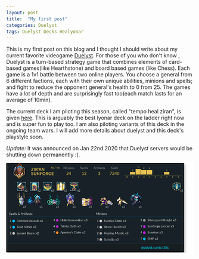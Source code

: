 ```yaml
---
layout: post
title:  "My first post"
categories: Duelyst
tags: Duelyst Decks Healyonar
---
```


This is my first post on this blog and I thought I should write about my current favorite videogame [Duelyst](https://duelyst.com). For those of you who don't know , Duelyst is a turn-based strategy game that combines elements of card-based games(like Hearthstone) and board based games (like Chess). Each game is a 1v1 battle between two online players. You choose a general from 6 different factions, each with their own unique abilities, minions and spells; and fight to reduce the opponent general's health to 0 from 25. The games have a lot of depth and are surprisingly fast too(each match lasts for an average of 10min). 

The current deck I am piloting this season, called "tempo heal ziran", is given [here]. This is arguably the best lyonar deck on the ladder right now and is super fun to play too. I am also piloting variants of this deck in the ongoing team wars. I will add more details about duelyst and this deck's playstyle soon.

*Update:* It was announced on Jan 22nd 2020 that Duelyst servers would be shutting down permanently :(. 

![Heal-Tempo](/assets/duelyst/Lyonar/heal-tempo.png)

[here]: /assets/duelyst/Lyonar/heal-tempo.png
